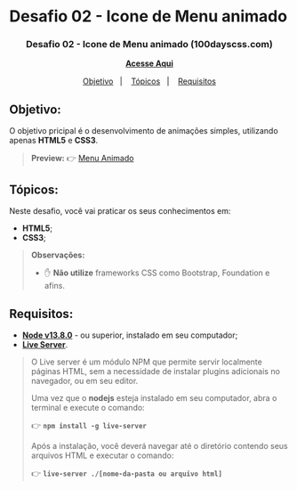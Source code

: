 # Desafio 02 - Icone de Menu animado

<h3 align="center">
  Desafio 02 - Icone de Menu animado (100dayscss.com)
</h3>

<h4 align="center" style="margin: 15px">
  <a href="https://menu-icon-animated-marcoscesardev.netlify.app/">Acesse Aqui</a>
</h4>

<p align="center">
  <a href="#objetivo">Objetivo</a>&nbsp;&nbsp;&nbsp;|&nbsp;&nbsp;&nbsp;
  <a href="#tópicos">Tópicos</a>&nbsp;&nbsp;&nbsp;|&nbsp;&nbsp;&nbsp;
  <a href="#requisitos">Requisitos</a>
</p>

## Objetivo: 
O objetivo pricipal é o desenvolvimento de animações simples, utilizando apenas **HTML5** e **CSS3**.

> **Preview:**
> 👉 [Menu Animado](https://100dayscss.com/?dayIndex=1)

## Tópicos:
Neste desafio, você vai praticar os seus conhecimentos em:
- **HTML5**;
- **CSS3**;

> **Observações:**
> - ✋ **Não utilize** frameworks CSS como Bootstrap, Foundation e afins.


## Requisitos:
* **[Node v13.8.0](https://nodejs.org/en/)** - ou superior, instalado em seu computador;
* **[Live Server](https://www.npmjs.com/package/live-server)**.
​  
> O Live server é um módulo NPM que permite servir localmente páginas HTML, sem a necessidade de instalar plugins adicionais no navegador, ou em seu editor.
> 
> Uma vez que o **nodejs** esteja instalado em seu computador, abra o terminal e execute o comando:
>
> 👉 **`npm install -g live-server`**
> 
> Após a instalação, você deverá navegar até o diretório contendo seus arquivos HTML e executar o comando:
>
> 👉 **`live-server ./[nome-da-pasta ou arquivo html]`**
